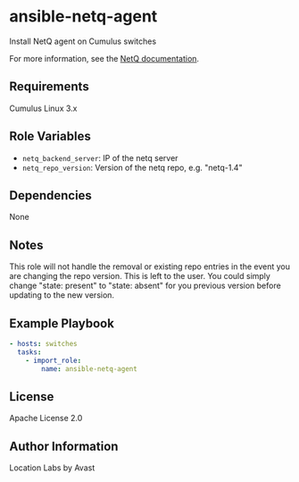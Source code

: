 # ansible-netq-agent

Install NetQ agent on Cumulus switches

For more information, see the [NetQ documentation](https://docs.cumulusnetworks.com/display/NETQ/).

## Requirements

Cumulus Linux 3.x

## Role Variables

* `netq_backend_server`: IP of the netq server
* `netq_repo_version`: Version of the netq repo, e.g. "netq-1.4"

## Dependencies

None

## Notes

This role will not handle the removal or existing repo entries in the event
you are changing the repo version. This is left to the user. You could
simply change "state: present" to "state: absent" for you previous
version before updating to the new version.  


## Example Playbook

```yaml
- hosts: switches
  tasks:
    - import_role:
        name: ansible-netq-agent
```

## License

Apache License 2.0

## Author Information

Location Labs by Avast
